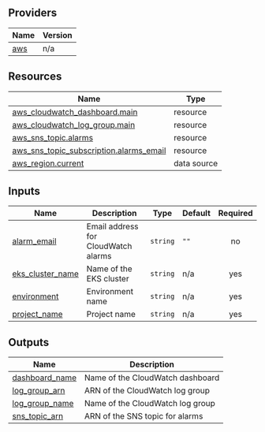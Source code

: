 <!-- BEGIN_TF_DOCS -->


## Providers

| Name | Version |
|------|---------|
| <a name="provider_aws"></a> [aws](#provider\_aws) | n/a |

## Resources

| Name | Type |
|------|------|
| [aws_cloudwatch_dashboard.main](https://registry.terraform.io/providers/hashicorp/aws/latest/docs/resources/cloudwatch_dashboard) | resource |
| [aws_cloudwatch_log_group.main](https://registry.terraform.io/providers/hashicorp/aws/latest/docs/resources/cloudwatch_log_group) | resource |
| [aws_sns_topic.alarms](https://registry.terraform.io/providers/hashicorp/aws/latest/docs/resources/sns_topic) | resource |
| [aws_sns_topic_subscription.alarms_email](https://registry.terraform.io/providers/hashicorp/aws/latest/docs/resources/sns_topic_subscription) | resource |
| [aws_region.current](https://registry.terraform.io/providers/hashicorp/aws/latest/docs/data-sources/region) | data source |

## Inputs

| Name | Description | Type | Default | Required |
|------|-------------|------|---------|:--------:|
| <a name="input_alarm_email"></a> [alarm\_email](#input\_alarm\_email) | Email address for CloudWatch alarms | `string` | `""` | no |
| <a name="input_eks_cluster_name"></a> [eks\_cluster\_name](#input\_eks\_cluster\_name) | Name of the EKS cluster | `string` | n/a | yes |
| <a name="input_environment"></a> [environment](#input\_environment) | Environment name | `string` | n/a | yes |
| <a name="input_project_name"></a> [project\_name](#input\_project\_name) | Project name | `string` | n/a | yes |

## Outputs

| Name | Description |
|------|-------------|
| <a name="output_dashboard_name"></a> [dashboard\_name](#output\_dashboard\_name) | Name of the CloudWatch dashboard |
| <a name="output_log_group_arn"></a> [log\_group\_arn](#output\_log\_group\_arn) | ARN of the CloudWatch log group |
| <a name="output_log_group_name"></a> [log\_group\_name](#output\_log\_group\_name) | Name of the CloudWatch log group |
| <a name="output_sns_topic_arn"></a> [sns\_topic\_arn](#output\_sns\_topic\_arn) | ARN of the SNS topic for alarms |
<!-- END_TF_DOCS -->